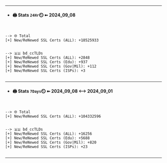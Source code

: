 

---
- #### 🖨️ **Stats** `24Hr`⏲️ ➼ 2024_09_08
```console


--> 🌐 Total
[+] New/ReNewed SSL Certs (ALL): +18525933


--> 🇧🇩 bd_ccTLDs
[+] New/ReNewed SSL Certs (ALL): +2848
[+] New/ReNewed SSL Certs (Edu): +937
[+] New/ReNewed SSL Certs (Gov|Mil): +112
[+] New/ReNewed SSL Certs (ISPs): +3


```

---
- #### 🖨️ **Stats** `7Days`⏲️ ➼ 2024_09_08 <--> 2024_09_01
```console


--> 🌐 Total
[+] New/ReNewed SSL Certs (ALL): +104332596


--> 🇧🇩 bd_ccTLDs
[+] New/ReNewed SSL Certs (ALL): +16256
[+] New/ReNewed SSL Certs (Edu): +5688
[+] New/ReNewed SSL Certs (Gov|Mil): +820
[+] New/ReNewed SSL Certs (ISPs): +23


```

---

